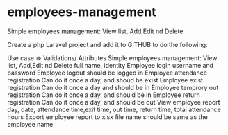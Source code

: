 # employees-management
Simple employees management: View list, Add,Edit nd Delete

Create a php Laravel project and add it to GITHUB to do the following:	
	
Use case	=> Validations/ Attributes
Simple employees management: View list, Add,Edit nd Delete	full name, identity
Employee login	username and password
Employee logout	should be logged in
Employee attendance registration	Can do it once a day, and shoud be exist
Employee exist registration 	Can do it once a day and should be in
Employee temprory out registration	Can do it once a day, and should be in
Employee return registration	Can do it once a day, and should be out
View employee report	day, date, attendance time,exit time, out time, return time, total attendance hours
Export employee report to xlsx	file name should be same as the employee name
